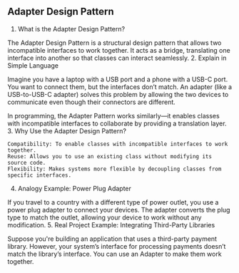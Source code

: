 ## Adapter Design Pattern

1. What is the Adapter Design Pattern?

The Adapter Design Pattern is a structural design pattern that allows two incompatible interfaces to work together. It acts as a bridge, translating one interface into another so that classes can interact seamlessly.
2. Explain in Simple Language

Imagine you have a laptop with a USB port and a phone with a USB-C port. You want to connect them, but the interfaces don’t match. An adapter (like a USB-to-USB-C adapter) solves this problem by allowing the two devices to communicate even though their connectors are different.

In programming, the Adapter Pattern works similarly—it enables classes with incompatible interfaces to collaborate by providing a translation layer.
3. Why Use the Adapter Design Pattern?

    Compatibility: To enable classes with incompatible interfaces to work together.
    Reuse: Allows you to use an existing class without modifying its source code.
    Flexibility: Makes systems more flexible by decoupling classes from specific interfaces.

4. Analogy Example: Power Plug Adapter

If you travel to a country with a different type of power outlet, you use a power plug adapter to connect your devices. The adapter converts the plug type to match the outlet, allowing your device to work without any modification.
5. Real Project Example: Integrating Third-Party Libraries

Suppose you're building an application that uses a third-party payment library. However, your system’s interface for processing payments doesn’t match the library’s interface. You can use an Adapter to make them work together.